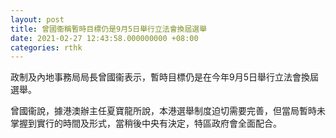 ```yaml
---
layout: post
title: 曾國衞稱暫時目標仍是9月5日舉行立法會換屆選舉
date: 2021-02-27 12:43:58.000000000 +08:00
categories: rthk
---
```


政制及內地事務局局長曾國衞表示，暫時目標仍是在今年9月5日舉行立法會換屆選舉。

曾國衞說，據港澳辦主任夏寶龍所說，本港選舉制度迫切需要完善，但當局暫時未掌握到實行的時間及形式，當稍後中央有決定，特區政府會全面配合。
